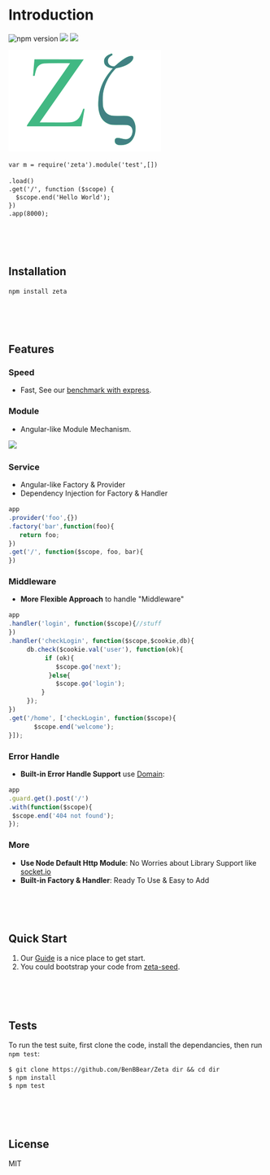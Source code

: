 

# Introduction

![npm version](https://badge.fury.io/js/zeta.svg)
![](https://travis-ci.org/BenBBear/Zeta.svg)
![](https://coveralls.io/repos/BenBBear/Zeta/badge.png)

![logo](https://raw.githubusercontent.com/BenBBear/Zeta/dev/logo.png) 


```javescript
var m = require('zeta').module('test',[])

.load()
.get('/', function ($scope) {
  $scope.end('Hello World');
})
.app(8000);
```

<br><br><br>

## Installation

```shell
npm install zeta
```

<br><br><br>

## Features


### Speed
- Fast, See our [benchmark with express](https://github.com/BenBBear/Zeta-benchmark).

### Module
- Angular-like Module Mechanism.


![](http://zetajs.io/img/module.png)



### Service

- Angular-like Factory & Provider
- Dependency Injection for Factory & Handler

```javascript
app
.provider('foo',{})
.factory('bar',function(foo){
   return foo; 
})
.get('/', function($scope, foo, bar){
})
```


### Middleware



- **More Flexible Approach** to handle "Middleware"

```javascript
app
.handler('login', function($scope){//stuff
})
.handler('checkLogin', function($scope,$cookie,db){
     db.check($cookie.val('user'), function(ok){
          if (ok){
             $scope.go('next'); 
           }else{
             $scope.go('login');
         }         
     });
})
.get('/home', ['checkLogin', function($scope){
       $scope.end('welcome');
}]);
```


### Error Handle


- **Built-in Error Handle Support** use [Domain](http://nodejs.org/api/domain.html): 

```javascript
app
.guard.get().post('/') 
.with(function($scope){
 $scope.end('404 not found'); 
});
```


### More

- **Use Node Default Http Module**: No Worries about Library Support like [socket.io](http://socket.io)
- **Built-in Factory & Handler**: Ready To Use & Easy to Add 


<br><br><br>

## Quick Start

1. Our [Guide](http://zetajs.io/guide) is a nice place to get start.
2. You could bootstrap your code from [zeta-seed](https://github.com/cloud-bear/zeta-seed).

<br><br><br>

## Tests

To run the test suite, first clone the code, install the dependancies, then run `npm test`:

```shell
$ git clone https://github.com/BenBBear/Zeta dir && cd dir
$ npm install
$ npm test
```

<br><br><br>

## License

MIT
